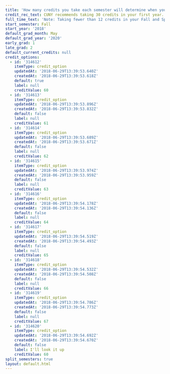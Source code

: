```yaml
---
title: 'How many credits you take each semester will determine when you graduate. '
credit_rec_text: CUNY recommends taking 30 credits in your first year.
full_time_text: 'Note: Taking fewer than 12 credits in your Fall and Spring semesters may affect your financial aid eligibility.'
start_semester: Fall
start_year: '2018'
default_grad_month: May
default_grad_year: '2020'
early_grad: 1
late_grad: 2
default_current_credits: null
credit_options:
  - id: '314612'
    itemType: credit_option
    updatedAt: '2018-06-29T13:39:53.640Z'
    createdAt: '2018-06-29T13:39:53.618Z'
    default: true
    label: null
    creditValue: 60
  - id: '314613'
    itemType: credit_option
    updatedAt: '2018-06-29T13:39:53.896Z'
    createdAt: '2018-06-29T13:39:53.832Z'
    default: false
    label: null
    creditValue: 61
  - id: '314614'
    itemType: credit_option
    updatedAt: '2018-06-29T13:39:53.689Z'
    createdAt: '2018-06-29T13:39:53.671Z'
    default: false
    label: null
    creditValue: 62
  - id: '314615'
    itemType: credit_option
    updatedAt: '2018-06-29T13:39:53.974Z'
    createdAt: '2018-06-29T13:39:53.959Z'
    default: false
    label: null
    creditValue: 63
  - id: '314616'
    itemType: credit_option
    updatedAt: '2018-06-29T13:39:54.178Z'
    createdAt: '2018-06-29T13:39:54.136Z'
    default: false
    label: null
    creditValue: 64
  - id: '314617'
    itemType: credit_option
    updatedAt: '2018-06-29T13:39:54.519Z'
    createdAt: '2018-06-29T13:39:54.493Z'
    default: false
    label: null
    creditValue: 65
  - id: '314618'
    itemType: credit_option
    updatedAt: '2018-06-29T13:39:54.532Z'
    createdAt: '2018-06-29T13:39:54.508Z'
    default: false
    label: null
    creditValue: 66
  - id: '314619'
    itemType: credit_option
    updatedAt: '2018-06-29T13:39:54.786Z'
    createdAt: '2018-06-29T13:39:54.773Z'
    default: false
    label: null
    creditValue: 67
  - id: '314620'
    itemType: credit_option
    updatedAt: '2018-06-29T13:39:54.692Z'
    createdAt: '2018-06-29T13:39:54.670Z'
    default: false
    label: I'll look it up
    creditValue: 60
split_semesters: true
layout: default.html
---
```



